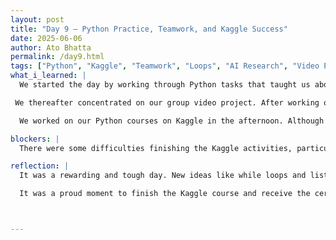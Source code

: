 ```yaml
---
layout: post
title: "Day 9 – Python Practice, Teamwork, and Kaggle Success"
date: 2025-06-06
author: Ato Bhatta
permalink: /day9.html
tags: ["Python", "Kaggle", "Teamwork", "Loops", "AI Research", "Video Project", "Programming"]
what_i_learned: |
  We started the day by working through Python tasks that taught us about new ideas like `while` loops and list functions like `insert()`, `remove()`, and `sort()`? These improved our comprehension of data management and program flow control. An excellent method to put what we've been studying into practice was to address real-world situations using mapping techniques.

 We thereafter concentrated on our group video project. After working on at least two slides, each team member gave their contribution. Despite the fact that it was our first video, we succeeded because of effective teamwork and communication. Seeing how teamwork can make even the most difficult things seem doable was a fantastic experience.

  We worked on our Python courses on Kaggle in the afternoon. Although there were challenging sections, it was satisfying to persevere and comprehend the subject matter. Getting my certificate after finishing the Kaggle Python Beginner course made me particularly proud. I gained confidence and a better comprehension of practical Python applications as a result.

blockers: |
  There were some difficulties finishing the Kaggle activities, particularly with list operations and mappings, but I overcame them with perseverance and encouragement from my peers.

reflection: |
  It was a rewarding and tough day. New ideas like while loops and list techniques were reinforced by starting with Python issues. It was my first time working on the team video, and although I was initially anxious, our collaboration made it a success.

  It was a proud moment to finish the Kaggle course and receive the certificate. It demonstrated to me how much I've learnt so quickly. All in all, I had a successful day that increased my confidence in both teamwork and coding.



---
```

